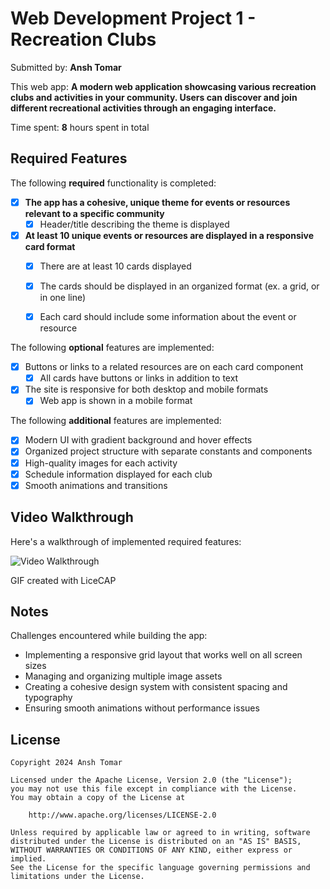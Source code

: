 # Web Development Project 1 - **Recreation Clubs**

Submitted by: **Ansh Tomar**

This web app: **A modern web application showcasing various recreation clubs and activities in your community. Users can discover and join different recreational activities through an engaging interface.**

Time spent: **8** hours spent in total

## Required Features

The following **required** functionality is completed:

- [x] **The app has a cohesive, unique theme for events or resources relevant to a specific community**
  - [x] Header/title describing the theme is displayed
- [x] **At least 10 unique events or resources are displayed in a responsive card format**
  - [x] There are at least 10 cards displayed 
  - [x] The cards should be displayed in an organized format (ex. a grid, or in one line)
  - [x] Each card should include some information about the event or resource


The following **optional** features are implemented:

- [x] Buttons or links to a related resources are on each card component
  - [x] All cards have buttons or links in addition to text
- [x] The site is responsive for both desktop and mobile formats
  - [x] Web app is shown in a mobile format

The following **additional** features are implemented:

* [x] Modern UI with gradient background and hover effects
* [x] Organized project structure with separate constants and components
* [x] High-quality images for each activity
* [x] Schedule information displayed for each club
* [x] Smooth animations and transitions

## Video Walkthrough

Here's a walkthrough of implemented required features:

<img src='https://imgur.com/a/lh5OYeL' title='Video Walkthrough' width='' alt='Video Walkthrough' />

GIF created with LiceCAP  

## Notes

Challenges encountered while building the app:
- Implementing a responsive grid layout that works well on all screen sizes
- Managing and organizing multiple image assets
- Creating a cohesive design system with consistent spacing and typography
- Ensuring smooth animations without performance issues

## License

    Copyright 2024 Ansh Tomar

    Licensed under the Apache License, Version 2.0 (the "License");
    you may not use this file except in compliance with the License.
    You may obtain a copy of the License at

        http://www.apache.org/licenses/LICENSE-2.0

    Unless required by applicable law or agreed to in writing, software
    distributed under the License is distributed on an "AS IS" BASIS,
    WITHOUT WARRANTIES OR CONDITIONS OF ANY KIND, either express or implied.
    See the License for the specific language governing permissions and
    limitations under the License.